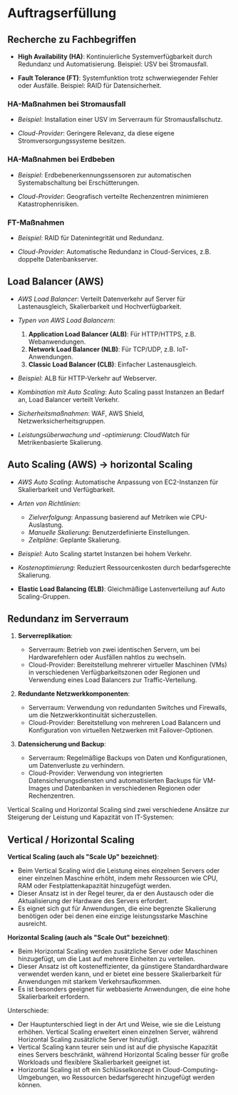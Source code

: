 # Auftragserfüllung

## Recherche zu Fachbegriffen
- **High Availability (HA)**: Kontinuierliche Systemverfügbarkeit durch Redundanz und Automatisierung. Beispiel: USV bei Stromausfall.

- **Fault Tolerance (FT)**: Systemfunktion trotz schwerwiegender Fehler oder Ausfälle. Beispiel: RAID für Datensicherheit.

### HA-Maßnahmen bei Stromausfall
- *Beispiel*: Installation einer USV im Serverraum für Stromausfallschutz.

- *Cloud-Provider*: Geringere Relevanz, da diese eigene Stromversorgungssysteme besitzen.

### HA-Maßnahmen bei Erdbeben
- *Beispiel*: Erdbebenerkennungssensoren zur automatischen Systemabschaltung bei Erschütterungen.

- *Cloud-Provider*: Geografisch verteilte Rechenzentren minimieren Katastrophenrisiken.

### FT-Maßnahmen
- *Beispiel*: RAID für Datenintegrität und Redundanz.

- *Cloud-Provider*: Automatische Redundanz in Cloud-Services, z.B. doppelte Datenbankserver.

## Load Balancer (AWS)
- *AWS Load Balancer*: Verteilt Datenverkehr auf Server für Lastenausgleich, Skalierbarkeit und Hochverfügbarkeit.

- *Typen von AWS Load Balancern*:
    1. **Application Load Balancer (ALB)**: Für HTTP/HTTPS, z.B. Webanwendungen.
    2. **Network Load Balancer (NLB)**: Für TCP/UDP, z.B. IoT-Anwendungen.
    3. **Classic Load Balancer (CLB)**: Einfacher Lastenausgleich.

- *Beispiel*: ALB für HTTP-Verkehr auf Webserver.

- *Kombination mit Auto Scaling*: Auto Scaling passt Instanzen an Bedarf an, Load Balancer verteilt Verkehr.

- *Sicherheitsmaßnahmen*: WAF, AWS Shield, Netzwerksicherheitsgruppen.

- *Leistungsüberwachung und -optimierung*: CloudWatch für Metrikenbasierte Skalierung.

## Auto Scaling (AWS) -> horizontal Scaling
- *AWS Auto Scaling*: Automatische Anpassung von EC2-Instanzen für Skalierbarkeit und Verfügbarkeit.

- *Arten von Richtlinien*: 
    - *Zielverfolgung*: Anpassung basierend auf Metriken wie CPU-Auslastung.
    - *Manuelle Skalierung*: Benutzerdefinierte Einstellungen.
    - *Zeitpläne*: Geplante Skalierung.

- *Beispiel*: Auto Scaling startet Instanzen bei hohem Verkehr.

- *Kostenoptimierung*: Reduziert Ressourcenkosten durch bedarfsgerechte Skalierung.

- **Elastic Load Balancing (ELB)**: Gleichmäßige Lastenverteilung auf Auto Scaling-Gruppen.

## Redundanz im Serverraum


1. **Serverreplikation**:
   - Serverraum: Betrieb von zwei identischen Servern, um bei Hardwarefehlern oder Ausfällen nahtlos zu wechseln.
   - Cloud-Provider: Bereitstellung mehrerer virtueller Maschinen (VMs) in verschiedenen Verfügbarkeitszonen oder Regionen und Verwendung eines Load Balancers zur Traffic-Verteilung.

2. **Redundante Netzwerkkomponenten**:
   - Serverraum: Verwendung von redundanten Switches und Firewalls, um die Netzwerkkontinuität sicherzustellen.
   - Cloud-Provider: Bereitstellung von mehreren Load Balancern und Konfiguration von virtuellen Netzwerken mit Failover-Optionen.

3. **Datensicherung und Backup**:
   - Serverraum: Regelmäßige Backups von Daten und Konfigurationen, um Datenverluste zu verhindern.
   - Cloud-Provider: Verwendung von integrierten Datensicherungsdiensten und automatisierten Backups für VM-Images und Datenbanken in verschiedenen Regionen oder Rechenzentren.

Vertical Scaling und Horizontal Scaling sind zwei verschiedene Ansätze zur Steigerung der Leistung und Kapazität von IT-Systemen:

## Vertical / Horizontal Scaling

**Vertical Scaling (auch als "Scale Up" bezeichnet)**:
- Beim Vertical Scaling wird die Leistung eines einzelnen Servers oder einer einzelnen Maschine erhöht, indem mehr Ressourcen wie CPU, RAM oder Festplattenkapazität hinzugefügt werden.
- Dieser Ansatz ist in der Regel teurer, da er den Austausch oder die Aktualisierung der Hardware des Servers erfordert.
- Es eignet sich gut für Anwendungen, die eine begrenzte Skalierung benötigen oder bei denen eine einzige leistungsstarke Maschine ausreicht.

**Horizontal Scaling (auch als "Scale Out" bezeichnet)**:
- Beim Horizontal Scaling werden zusätzliche Server oder Maschinen hinzugefügt, um die Last auf mehrere Einheiten zu verteilen.
- Dieser Ansatz ist oft kosteneffizienter, da günstigere Standardhardware verwendet werden kann, und er bietet eine bessere Skalierbarkeit für Anwendungen mit starkem Verkehrsaufkommen.
- Es ist besonders geeignet für webbasierte Anwendungen, die eine hohe Skalierbarkeit erfordern.

Unterschiede:
- Der Hauptunterschied liegt in der Art und Weise, wie sie die Leistung erhöhen. Vertical Scaling erweitert einen einzelnen Server, während Horizontal Scaling zusätzliche Server hinzufügt.
- Vertical Scaling kann teurer sein und ist auf die physische Kapazität eines Servers beschränkt, während Horizontal Scaling besser für große Workloads und flexiblere Skalierbarkeit geeignet ist.
- Horizontal Scaling ist oft ein Schlüsselkonzept in Cloud-Computing-Umgebungen, wo Ressourcen bedarfsgerecht hinzugefügt werden können.
